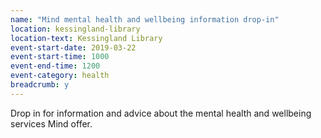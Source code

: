 ```yaml
---
name: "Mind mental health and wellbeing information drop-in"
location: kessingland-library
location-text: Kessingland Library
event-start-date: 2019-03-22
event-start-time: 1000
event-end-time: 1200
event-category: health
breadcrumb: y
---
```


Drop in for information and advice about the mental health and wellbeing services Mind offer.
